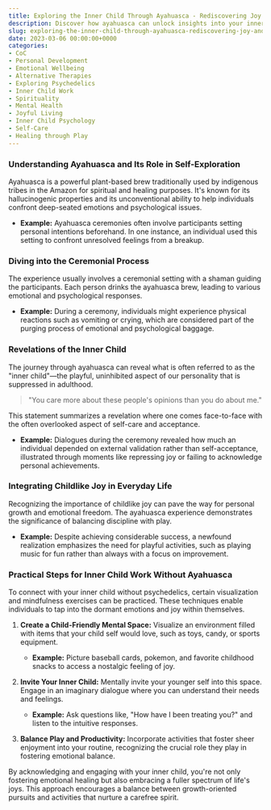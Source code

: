 ```yaml
---
title: Exploring the Inner Child Through Ayahuasca - Rediscovering Joy and Emotional Balance
description: Discover how ayahuasca can unlock insights into your inner child, leading to increased joy and emotional expression, and learn techniques to achieve these insights independently of ayahuasca.
slug: exploring-the-inner-child-through-ayahuasca-rediscovering-joy-and-emotional-balance
date: 2023-03-06 00:00:00+0000
categories:
- CoC
- Personal Development
- Emotional Wellbeing
- Alternative Therapies
- Exploring Psychedelics
- Inner Child Work
- Spirituality
- Mental Health
- Joyful Living
- Inner Child Psychology
- Self-Care
- Healing through Play
---
```


### **Understanding Ayahuasca and Its Role in Self-Exploration**

Ayahuasca is a powerful plant-based brew traditionally used by indigenous tribes in the Amazon for spiritual and healing purposes. It's known for its hallucinogenic properties and its unconventional ability to help individuals confront deep-seated emotions and psychological issues.

- **Example:** Ayahuasca ceremonies often involve participants setting personal intentions beforehand. In one instance, an individual used this setting to confront unresolved feelings from a breakup.

### **Diving into the Ceremonial Process**

The experience usually involves a ceremonial setting with a shaman guiding the participants. Each person drinks the ayahuasca brew, leading to various emotional and psychological responses.

- **Example:** During a ceremony, individuals might experience physical reactions such as vomiting or crying, which are considered part of the purging process of emotional and psychological baggage.

### **Revelations of the Inner Child**

The journey through ayahuasca can reveal what is often referred to as the "inner child"—the playful, uninhibited aspect of our personality that is suppressed in adulthood.

> "You care more about these people's opinions than you do about me."

This statement summarizes a revelation where one comes face-to-face with the often overlooked aspect of self-care and acceptance.

- **Example:** Dialogues during the ceremony revealed how much an individual depended on external validation rather than self-acceptance, illustrated through moments like repressing joy or failing to acknowledge personal achievements.

### **Integrating Childlike Joy in Everyday Life**

Recognizing the importance of childlike joy can pave the way for personal growth and emotional freedom. The ayahuasca experience demonstrates the significance of balancing discipline with play.

- **Example:** Despite achieving considerable success, a newfound realization emphasizes the need for playful activities, such as playing music for fun rather than always with a focus on improvement.

### **Practical Steps for Inner Child Work Without Ayahuasca**

To connect with your inner child without psychedelics, certain visualization and mindfulness exercises can be practiced. These techniques enable individuals to tap into the dormant emotions and joy within themselves.

1. **Create a Child-Friendly Mental Space:** Visualize an environment filled with items that your child self would love, such as toys, candy, or sports equipment.

   - **Example:** Picture baseball cards, pokemon, and favorite childhood snacks to access a nostalgic feeling of joy.

2. **Invite Your Inner Child:** Mentally invite your younger self into this space. Engage in an imaginary dialogue where you can understand their needs and feelings.

   - **Example:** Ask questions like, "How have I been treating you?" and listen to the intuitive responses.

3. **Balance Play and Productivity:** Incorporate activities that foster sheer enjoyment into your routine, recognizing the crucial role they play in fostering emotional balance.

By acknowledging and engaging with your inner child, you're not only fostering emotional healing but also embracing a fuller spectrum of life's joys. This approach encourages a balance between growth-oriented pursuits and activities that nurture a carefree spirit.
